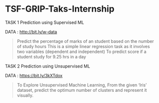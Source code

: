 # TSF-GRIP-Taks-Internship

TASK 1
Prediction using Supervised ML

 DATA : http://bit.ly/w-data

> Predict the percentage of marks of an student based on the number of study hours 
> This is a simple linear regression task as it involves two variables (dependent and independent)
> To predict score if a student study for 9.25 hrs in a day


TASK 2
Prediction using Unsupervised ML
  
  DATA : https://bit.ly/3kXTdox
  
  > To Explore Unsupervised Machine Learning, From the given ‘Iris’ dataset, predict the optimum number of clusters and represent it visually.
 
